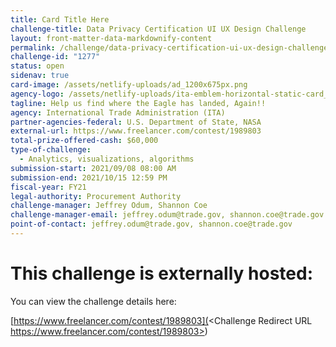```yaml
---
title: Card Title Here
challenge-title: Data Privacy Certification UI UX Design Challenge
layout: front-matter-data-markdownify-content
permalink: /challenge/data-privacy-certification-ui-ux-design-challenge/
challenge-id: "1277"
status: open
sidenav: true
card-image: /assets/netlify-uploads/ad_1200x675px.png
agency-logo: /assets/netlify-uploads/ita-emblem-horizontal-static-card_3.png
tagline: Help us find where the Eagle has landed, Again!!
agency: International Trade Administration (ITA)
partner-agencies-federal: U.S. Department of State, NASA
external-url: https://www.freelancer.com/contest/1989803
total-prize-offered-cash: $60,000
type-of-challenge:
  - Analytics, visualizations, algorithms
submission-start: 2021/09/08 08:00 AM
submission-end: 2021/10/15 12:59 PM
fiscal-year: FY21
legal-authority: Procurement Authority
challenge-manager: Jeffrey Odum, Shannon Coe
challenge-manager-email: jeffrey.odum@trade.gov, shannon.coe@trade.gov
point-of-contact: jeffrey.odum@trade.gov, shannon.coe@trade.gov
---
```

# This challenge is externally hosted: 

You can view the challenge details here: 

[https://www.freelancer.com/contest/1989803](<Challenge Redirect URL	https://www.freelancer.com/contest/1989803>)